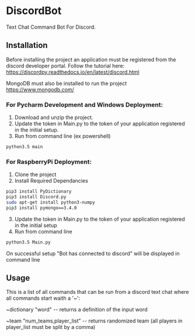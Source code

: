 # DiscordBot
Text Chat Command Bot For Discord.

## Installation

Before installing the project an application must be registered from the discord developer portal.
Follow the tutorial here: https://discordpy.readthedocs.io/en/latest/discord.html

MongoDB must also be installed to run the project https://www.mongodb.com/

### For Pycharm Development and Windows Deployment:

1) Download and unzip the project.
2) Update the token in Main.py to the token of your application registered in the initial setup.
3) Run from command line (ex powershell)

```bash
python3.5 main
```

### For RaspberryPi Deployment:

1) Clone the project
2) Install Required Dependancies

```bash
pip3 install PyDictionary
pip3 install Discord.py
sudo apt-get install python3-numpy
pip3 install pymongo==3.4.0
```

3) Update the token in Main.py to the token of your application registered in the initial setup
4) Run from command line

```bash
python3.5 Main.py
```

On successful setup "Bot has connected to discord" will be displayed in command line

## Usage

This is a list of all commands that can be run from a discord text chat where all commands start waith a '~':

~dictionary "word" -- returns a definition of the input word

~team "num_teams,player_list" -- returns randomized team  (all players in player_list must be split by a comma)
